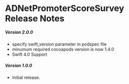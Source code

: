 # ADNetPromoterScoreSurvey Release Notes

##### Version 2.0.0
* specify swift_version parameter in podspec file
* minumum required cocoapods version is now 1.4.0
* Swift 4.0 Support

##### Version 1.0.0
* Initial release.
